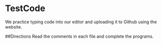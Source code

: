 # TestCode
We practice typing code into our editor and uploading it to Github using the website.

##Directions
Read the comments in each file and complete the programs.
